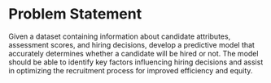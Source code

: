 # Problem Statement

Given a dataset containing information about candidate attributes, assessment scores, and hiring decisions, develop a predictive model that accurately determines whether a candidate will be hired or not. The model should be able to identify key factors influencing hiring decisions and assist in optimizing the recruitment process for improved efficiency and equity.
